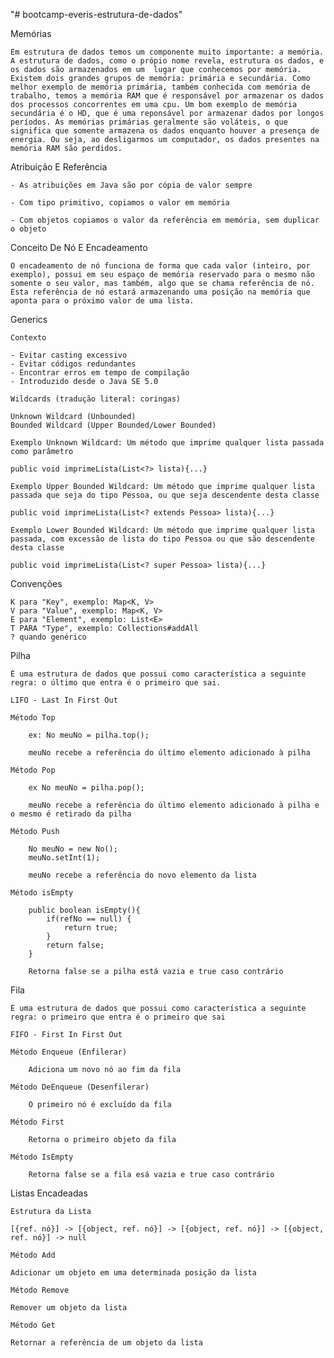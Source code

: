 "# bootcamp-everis-estrutura-de-dados" 

Memórias

	Em estrutura de dados temos um componente muito importante: a memória. A estrutura de dados, como o própio nome revela, estrutura os dados, e os dados são armazenados em um  lugar que conhecemos por memória. Existem dois grandes grupos de memória: primária e secundária. Como melhor exemplo de memória primária, também conhecida com memória de trabalho, temos a memória RAM que é responsável por armazenar os dados dos processos concorrentes em uma cpu. Um bom exemplo de memória secundária é o HD, que é uma reponsável por armazenar dados por longos períodos. As memórias primárias geralmente são voláteis, o que significa que somente armazena os dados enquanto houver a presença de energia. Ou seja, ao desligarmos um computador, os dados presentes na memória RAM são perdidos.
  
Atribuição E Referência

	- As atribuições em Java são por cópia de valor sempre

	- Com tipo primitivo, copiamos o valor em memória

	- Com objetos copiamos o valor da referência em memória, sem duplicar o objeto

Conceito De Nó E Encadeamento

	O encadeamento de nó funciona de forma que cada valor (inteiro, por exemplo), possui em seu espaço de memória reservado para o mesmo não somente o seu valor, mas também, algo que se chama referência de nó. Esta referência de nó estará armazenando uma posição na memória que aponta para o próximo valor de uma lista.
  
Generics

	Contexto

	- Evitar casting excessivo
	- Evitar códigos redundantes
	- Encontrar erros em tempo de compilação
	- Introduzido desde o Java SE 5.0

	Wildcards (tradução literal: coringas)

	Unknown Wildcard (Unbounded)
	Bounded Wildcard (Upper Bounded/Lower Bounded)

	Exemplo Unknown Wildcard: Um método que imprime qualquer lista passada como parâmetro

	public void imprimeLista(List<?> lista){...}

	Exemplo Upper Bounded Wildcard: Um método que imprime qualquer lista passada que seja do tipo Pessoa, ou que seja descendente desta classe

	public void imprimeLista(List<? extends Pessoa> lista){...}

	Exemplo Lower Bounded Wildcard: Um método que imprime qualquer lista passada, com excessão de lista do tipo Pessoa ou que são descendente desta classe

	public void imprimeLista(List<? super Pessoa> lista){...}

Convenções

	K para "Key", exemplo: Map<K, V>
	V para "Value", exemplo: Map<K, V>
	E para "Element", exemplo: List<E>
	T PARA "Type", exemplo: Collections#addAll
	? quando genérico

Pilha

	É uma estrutura de dados que possui como característica a seguinte regra: o último que entra é o primeiro que sai.

	LIFO - Last In First Out

	Método Top

		ex: No meuNo = pilha.top();

		meuNo recebe a referência do último elemento adicionado à pilha

	Método Pop

		ex No meuNo = pilha.pop();

		meuNo recebe a referência do último elemento adicionado à pilha e o mesmo é retirado da pilha

	Método Push
		
		No meuNo = new No();
		meuNo.setInt(1);

		meuNo recebe a referência do novo elemento da lista

	Método isEmpty

		public boolean isEmpty(){
			if(refNo == null) {
				return true;
			}
			return false;
		}

		Retorna false se a pilha está vazia e true caso contrário

Fila

	É uma estrutura de dados que possui como característica a seguinte regra: o primeiro que entra é o primeiro que sai

	FIFO - First In First Out

	Método Enqueue (Enfilerar)

		Adiciona um novo nó ao fim da fila

	Método DeEnqueue (Desenfilerar)

		O primeiro nó é excluído da fila

    Método First

        Retorna o primeiro objeto da fila

    Método IsEmpty

        Retorna false se a fila esá vazia e true caso contrário

Listas Encadeadas

	Estrutura da Lista

	[{ref. nó}] -> [{object, ref. nó}] -> [{object, ref. nó}] -> [{object, ref. nó}] -> null

	Método Add

	Adicionar um objeto em uma determinada posição da lista

	Método Remove

	Remover um objeto da lista

	Método Get

	Retornar a referência de um objeto da lista

	